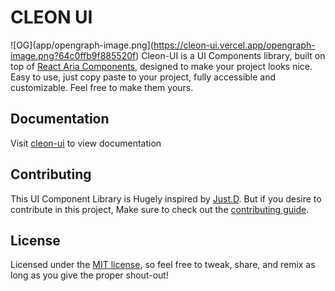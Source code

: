 # CLEON UI

![OG](app/opengraph-image.png](https://cleon-ui.vercel.app/opengraph-image.png?64c0ffb9f885520f)
Cleon-UI is a UI Components library, built on top of [React Aria Components](https://react-spectrum.adobe.com/react-aria/getting-started.html), designed to make your project looks nice. Easy to use, just copy paste to your project, fully accessible and customizable. Feel free to make them yours.

## Documentation

Visit [cleon-ui](https://cleon-ui.vercel.app/docs/getting-started/introduction) to view documentation

## Contributing

This UI Component Library is Hugely inspired by [Just.D](https://getjustd.com/).
But if you desire to contribute in this project, Make sure to check out the [contributing guide](/CONTRIBUTING.md).

## License

Licensed under the [MIT license](https://github.com/irsyadadl/d./blob/main/LICENSE), so feel free to tweak, share, and remix as long as you give the proper shout-out!
